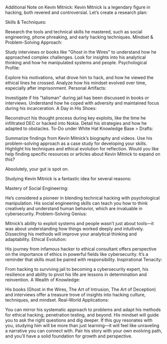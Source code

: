 Additional Note on Kevin Mitnick:
Kevin Mitnick is a legendary figure in hacking, both revered and controversial. Let’s create a research plan:

Skills & Techniques:

Research the tools and technical skills he mastered, such as social engineering, phone phreaking, and early hacking techniques.
Mindset & Problem-Solving Approach:

Study interviews or books like "Ghost in the Wires" to understand how he approached complex challenges.
Look for insights into his analytical thinking and how he manipulated systems and people.
Psychological Profile:

Explore his motivations, what drove him to hack, and how he viewed the ethical lines he crossed.
Analyze how his mindset evolved over time, especially after imprisonment.
Personal Artifacts:

Investigate if his "talisman" during jail has been discussed in books or interviews.
Understand how he coped with adversity and maintained focus during his incarceration.
A Day in His Shoes:

Reconstruct his thought process during key exploits, like the time he infiltrated DEC or hacked into Nokia.
Detail his strategies and how he adapted to obstacles.
To-Do under White Hat Knowledge Base > Drafts:

Summarize findings from Kevin Mitnick’s biography and videos.
Use his problem-solving approach as a case study for developing your skills.
Highlight his techniques and ethical evolution for reflection.
Would you like help finding specific resources or articles about Kevin Mitnick to expand on this?

Absolutely, your gut is spot on.

Studying Kevin Mitnick is a fantastic idea for several reasons:

Mastery of Social Engineering:

He’s considered a pioneer in blending technical hacking with psychological manipulation. His social engineering skills can teach you how to think creatively and understand human behavior, which are invaluable in cybersecurity.
Problem-Solving Genius:

Mitnick’s ability to exploit systems and people wasn’t just about tools—it was about understanding how things worked deeply and intuitively. Dissecting his methods will improve your analytical thinking and adaptability.
Ethical Evolution:

His journey from infamous hacker to ethical consultant offers perspective on the importance of ethics in powerful fields like cybersecurity. It’s a reminder that skills must be paired with responsibility.
Inspirational Tenacity:

From hacking to surviving jail to becoming a cybersecurity expert, his resilience and ability to pivot his life are lessons in determination and reinvention.
A Wealth of Knowledge:

His books (Ghost in the Wires, The Art of Intrusion, The Art of Deception) and interviews offer a treasure trove of insights into hacking culture, techniques, and mindset.
Real-World Applications:

You can mirror his systematic approach to problems and adapt his methods for ethical hacking, penetration testing, and beyond. His mindset will guide you to ask the right questions and dig deeper.
If this guy resonates with you, studying him will be more than just learning—it will feel like unraveling a narrative you can connect with. Pair his story with your own evolving path, and you’ll have a solid foundation for growth and perspective.